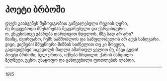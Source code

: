 # პოეტი ბრბოში

დღეს გაასვენეს შემოდგომით გაწვალებული რეგიის ღერი,\
მე მივყვებოდი მწუხარებას შეყვარებული და ქარვისფერი.\
ო, ენკენისთვე ეპარება დარდივით მდელოს, მზე სად არ არი?\
მაინც, ძვირფასო, ჩემს სამშობლოს და სამფლობელოს არ აქვს საზღვარი.\
ვიცი, ვიქნები! მშვენიერი მიზნის სიძნელით თუ კი მოვედი,\
გადავიქანებ სიკვდილს მაღლა ამართულ ყელით მე, შავი გედი!\
პოეტი ბრბოში, სულ ერთია, იქნება ზრდილი: ქარის მანდილი\
ზედმეტი, უცხო, უნაყოფო და განდევნილი ფოთლების ლანდი.

***

_1915_
